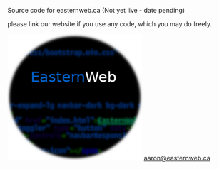 Source code for easternweb.ca (Not yet live - date pending)

please link our website if you use any code, which you may do freely.

![EasternWeb](logo.png "EasternWeb")
aaron@easternweb.ca


